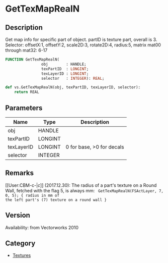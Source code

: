 # GetTexMapRealN

## Description
Get map info for specific part of object. partID is texture part, overall is 3. Selector: offsetX:1, offsetY:2, scale2D:3, rotate2D:4, radius:5, matrix mat00 through mat32: 6-17

```pascal
FUNCTION GetTexMapRealN(
				obj        : HANDLE;
				texPartID  : LONGINT;
				texLayerID : LONGINT;
				selector   : INTEGER): REAL;
```

```python
def vs.GetTexMapRealN(obj, texPartID, texLayerID, selector):
    return REAL
```

## Parameters
|Name|Type|Description|
|---|---|---|
|obj|HANDLE|   |
|texPartID|LONGINT|   |
|texLayerID|LONGINT|0 for base, &gt;0 for decals|
|selector|INTEGER|   |

## Remarks
[[User:CBM-c-|_c_]] (2017.12.30): 
The radius of a part's texture on a Round Wall, fetched with the flag 5, is always mm:
<code lang="vs">
GetTexMapRealN(FSActLayer, 7, 0, 5); { radius in mm of the left part's (7) texture on a round wall }
</code>

## Version
Availability: from Vectorworks 2010

## Category
* [Textures](../Categories/Textures.md)
